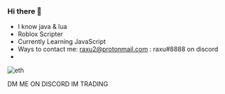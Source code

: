 ### Hi there 👋 ###

- I know java & lua
- Roblox Scripter
- Currently Learning JavaScript
- Ways to contact me: raxu2@protonmail.com : raxu#8888 on discord
- 
![eth](https://user-images.githubusercontent.com/73766632/114624434-4903ec80-9c76-11eb-92a1-be250a49be76.png)

DM ME ON DISCORD IM TRADING
